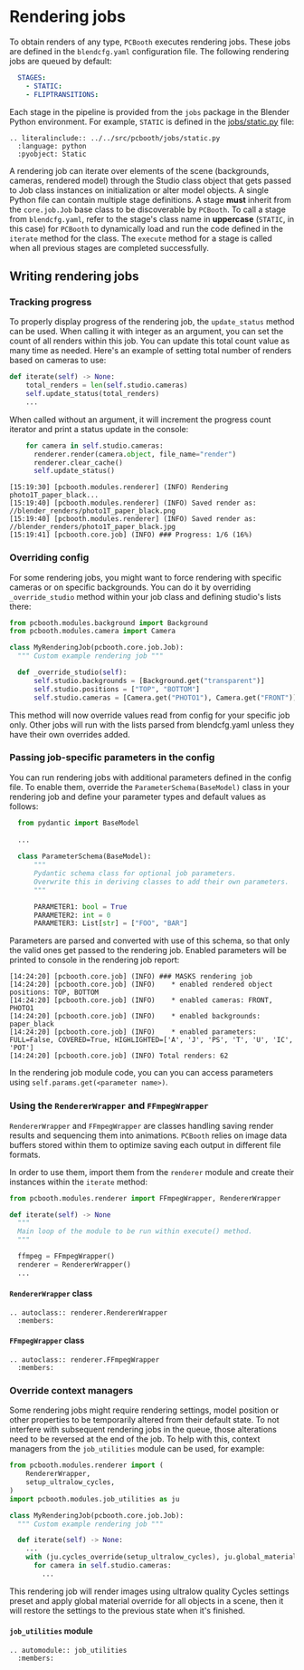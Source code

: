 # Rendering jobs

To obtain renders of any type, `PCBooth` executes rendering jobs.
These jobs are defined in the `blendcfg.yaml` configuration file.
The following rendering jobs are queued by default:

```yaml
  STAGES:
    - STATIC:
    - FLIPTRANSITIONS:
```

Each stage in the pipeline is provided from the `jobs` package in the Blender Python environment.
For example, `STATIC` is defined in the [jobs/static.py](../../src/jobs/static.py) file:

```{eval-rst}
.. literalinclude:: ../../src/pcbooth/jobs/static.py
  :language: python
  :pyobject: Static
```

A rendering job can iterate over elements of the scene (backgrounds, cameras, rendered model) through the Studio class object that gets passed to Job class instances on initialization or alter model objects. 
A single Python file can contain multiple stage definitions.
A stage **must** inherit from the `core.job.Job` base class to be discoverable by `PCBooth`.
To call a stage from `blendcfg.yaml`, refer to the stage's class name in **uppercase** (`STATIC`, in this case) for `PCBooth` to dynamically load and run the code defined in the `iterate` method for the class.
The `execute` method for a stage is called when all previous stages are completed successfully.

## Writing rendering jobs

### Tracking progress

To properly display progress of the rendering job, the `update_status` method can be used. 
When calling it with integer as an argument, you can set the count of all renders within this job. 
You can update this total count value as many time as needed. 
Here's an example of setting total number of renders based on cameras to use:

```python
def iterate(self) -> None:
    total_renders = len(self.studio.cameras)
    self.update_status(total_renders)
    ...
```

When called without an argument, it will increment the progress count iterator and print a status update in the console:

```python
    for camera in self.studio.cameras:
      renderer.render(camera.object, file_name="render")
      renderer.clear_cache()
      self.update_status()
```

```
[15:19:30] [pcbooth.modules.renderer] (INFO) Rendering photo1T_paper_black...
[15:19:40] [pcbooth.modules.renderer] (INFO) Saved render as: //blender_renders/photo1T_paper_black.png
[15:19:40] [pcbooth.modules.renderer] (INFO) Saved render as: //blender_renders/photo1T_paper_black.jpg
[15:19:41] [pcbooth.core.job] (INFO) ### Progress: 1/6 (16%)
```

### Overriding config 

For some rendering jobs, you might want to force rendering with specific cameras or on specific backgrounds. 
You can do it by overriding `_override_studio` method within your job class and defining studio's lists there:

```python
from pcbooth.modules.background import Background
from pcbooth.modules.camera import Camera

class MyRenderingJob(pcbooth.core.job.Job):
  """ Custom example rendering job """

  def _override_studio(self):
      self.studio.backgrounds = [Background.get("transparent")]
      self.studio.positions = ["TOP", "BOTTOM"]
      self.studio.cameras = [Camera.get("PHOTO1"), Camera.get("FRONT")]
```

This method will now override values read from config for your specific job only. 
Other jobs will run with the lists parsed from blendcfg.yaml unless they have their own overrides added.

### Passing job-specific parameters in the config

You can run rendering jobs with additional parameters defined in the config file.
To enable them, override the `ParameterSchema(BaseModel)` class in your rendering job and define your parameter types and default values as follows:

```python
  from pydantic import BaseModel
  
  ...
  
  class ParameterSchema(BaseModel):
      """
      Pydantic schema class for optional job parameters.
      Overwrite this in deriving classes to add their own parameters.
      """

      PARAMETER1: bool = True
      PARAMETER2: int = 0
      PARAMETER3: List[str] = ["FOO", "BAR"]
```

Parameters are parsed and converted with use of this schema, so that only the valid ones get passed to the rendering job. Enabled parameters will be printed to console in the rendering job report:

```
[14:24:20] [pcbooth.core.job] (INFO) ### MASKS rendering job
[14:24:20] [pcbooth.core.job] (INFO) 	* enabled rendered object positions: TOP, BOTTOM
[14:24:20] [pcbooth.core.job] (INFO) 	* enabled cameras: FRONT, PHOTO1
[14:24:20] [pcbooth.core.job] (INFO) 	* enabled backgrounds: paper_black
[14:24:20] [pcbooth.core.job] (INFO) 	* enabled parameters: FULL=False, COVERED=True, HIGHLIGHTED=['A', 'J', 'PS', 'T', 'U', 'IC', 'POT']
[14:24:20] [pcbooth.core.job] (INFO) Total renders: 62
```

In the rendering job module code, you can you can access parameters using `self.params.get(<parameter name>)`.

### Using the `RendererWrapper` and `FFmpegWrapper`

`RendererWrapper` and `FFmpegWrapper` are classes handling saving render results and sequencing them into animations. 
`PCBooth` relies on image data buffers stored within them to optimize saving each output in different file formats.

In order to use them, import them from the `renderer` module and create their instances within the `iterate` method:

```python
from pcbooth.modules.renderer import FFmpegWrapper, RendererWrapper

def iterate(self) -> None
  """
  Main loop of the module to be run within execute() method.
  """

  ffmpeg = FFmpegWrapper()
  renderer = RendererWrapper()
  ...
```

#### `RendererWrapper` class

```{eval-rst}
.. autoclass:: renderer.RendererWrapper
  :members: 

```

#### `FFmpegWrapper` class

```{eval-rst}
.. autoclass:: renderer.FFmpegWrapper
  :members: 

```

### Override context managers

Some rendering jobs might require rendering settings, model position or other properties to be temporarily altered from their default state. 
To not interfere with subsequent rendering jobs in the queue, those alterations need to be reversed at the end of the job. 
To help with this, context managers from the `job_utilities` module can be used, for example:

```python
from pcbooth.modules.renderer import (
    RendererWrapper,
    setup_ultralow_cycles,
)
import pcbooth.modules.job_utilities as ju

class MyRenderingJob(pcbooth.core.job.Job):
  """ Custom example rendering job """

  def iterate(self) -> None:
    ...
    with (ju.cycles_override(setup_ultralow_cycles), ju.global_material_override()):
      for camera in self.studio.cameras:
        ...
```

This rendering job will render images using ultralow quality Cycles settings preset and apply global material override for all objects in a scene, then it will restore the settings to the previous state when it's finished.

#### `job_utilities` module

```{eval-rst}
.. automodule:: job_utilities
  :members: 
```


